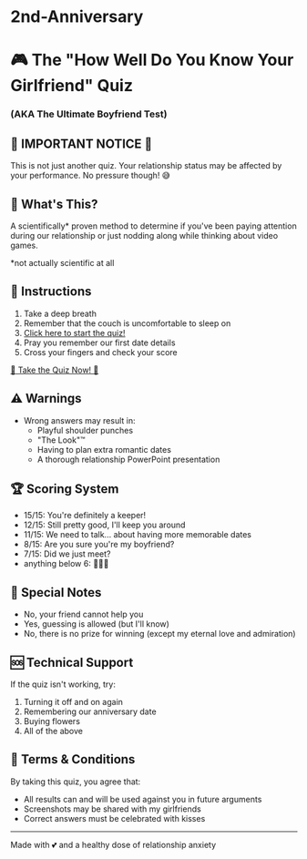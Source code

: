 # 2nd-Anniversary
# 🎮 The "How Well Do You Know Your Girlfriend" Quiz
### (AKA The Ultimate Boyfriend Test) 

## 🚨 IMPORTANT NOTICE 🚨
This is not just another quiz. Your relationship status may be affected by your performance. No pressure though! 😅

## 🎯 What's This?
A scientifically* proven method to determine if you've been paying attention during our relationship or just nodding along while thinking about video games.

*not actually scientific at all

## 📝 Instructions
1. Take a deep breath
2. Remember that the couch is uncomfortable to sleep on
3. [Click here to start the quiz!](https://froggopbg.github.io/2nd-Anniversary/) 
4. Pray you remember our first date details
5. Cross your fingers and check your score

[💝 Take the Quiz Now! 💝](https://froggopbg.github.io/2nd-Anniversary/)

## ⚠️ Warnings
- Wrong answers may result in:
  - Playful shoulder punches
  - "The Look"™
  - Having to plan extra romantic dates
  - A thorough relationship PowerPoint presentation

## 🏆 Scoring System
- 15/15: You're definitely a keeper! 
- 12/15: Still pretty good, I'll keep you around
- 11/15: We need to talk... about having more memorable dates
- 8/15: Are you sure you're my boyfriend?
- 7/15: Did we just meet?
- anything below 6: 🚩🚩🚩

## 💝 Special Notes
- No, your friend cannot help you
- Yes, guessing is allowed (but I'll know)
- No, there is no prize for winning (except my eternal love and admiration)

## 🆘 Technical Support
If the quiz isn't working, try:
1. Turning it off and on again
2. Remembering our anniversary date
3. Buying flowers
4. All of the above

## 📜 Terms & Conditions
By taking this quiz, you agree that:
- All results can and will be used against you in future arguments
- Screenshots may be shared with my girlfriends
- Correct answers must be celebrated with kisses

---
Made with 💕 and a healthy dose of relationship anxiety
